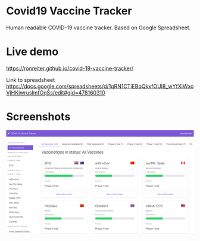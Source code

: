 # Covid19 Vaccine Tracker
Human readable COVID-19 vaccine tracker.
Based on Google Spreadsheet.

# Live demo
https://ronreiter.github.io/covid-19-vaccine-tracker/

Link to spreadsheet
https://docs.google.com/spreadsheets/d/1qRN1CTiEBqQkxfOUI8_wYfXiWxoVjHKiwruslmfOqSs/edit#gid=478160310
# Screenshots
![Screenshot](/docs/screenshot.png)